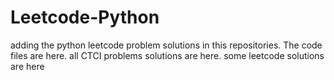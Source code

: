 # Leetcode-Python
adding the python leetcode problem solutions in this repositories. 
The code files are here.
all CTCI problems solutions are here.
some leetcode solutions are here




















































































































































